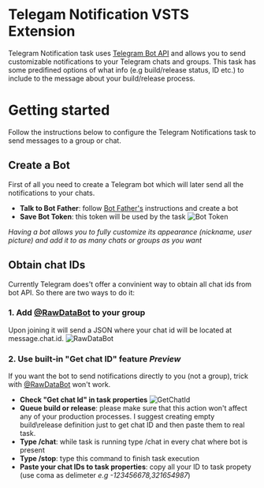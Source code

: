 
# Telegam Notification VSTS Extension

Telegram Notification task uses [Telegram Bot API](https://core.telegram.org/bots) and allows you to send customizable notifications to your Telegram chats and groups.
This task has some predifined options of what info (e.g build/release status, ID etc.) to include to the message about your build/release process.

# Getting started
Follow the instructions below to configure the Telegram Notifications task to send messages to a group or chat.

## Create a Bot
First of all you need to create a Telegram bot which will later send all the notifications to your chats.

* **Talk to Bot Father**: follow [Bot Father's](https://core.telegram.org/bots#6-botfather) instructions and create a bot
* **Save Bot Token**: this token will be used by the task
![Bot Token](https://raw.githubusercontent.com/JackB1ack/telegram-notification/master/Screenshots/botfather.PNG)

*Having a bot allows you to fully customize its appearance (nickname, user picture) and add it to as many chats or groups as you want*

## Obtain chat IDs
Currently Telegram does't offer a convinient way to obtain all chat ids from bot API. 
So there are two ways to do it:

### 1. Add  [@RawDataBot](https://t.me/RawDataBot) to your group

Upon joining it will send a JSON where your chat id will be located at message.chat.id.
![RawDataBot]()

### 2. Use built-in "Get chat ID" feature *Preview*

If you want the bot to send notifications directly to you (not a group), trick with [@RawDataBot](https://t.me/RawDataBot) won't work.

* **Check "Get chat Id" in task properties**
![GetChatId]()
* **Queue build or release**: please make sure that this action won't affect any of your production processes. I suggest creating empty build\release definition just to get chat ID and then paste them to real task.
* **Type /chat**: while task is running type /chat in every chat where bot is present
* **Type /stop**: type this command to finish task execution
* **Paste your chat IDs to task properties**: copy all your ID to task propety (use coma as delimeter *e.g -123456678,321654987*)


